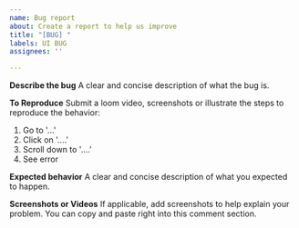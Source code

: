 ```yaml
---
name: Bug report
about: Create a report to help us improve
title: "[BUG] "
labels: UI BUG
assignees: ''

---
```


**Describe the bug**
A clear and concise description of what the bug is.

**To Reproduce**
Submit a loom video, screenshots or illustrate the steps to reproduce the behavior:
1. Go to '...'
2. Click on '....'
3. Scroll down to '....'
4. See error

**Expected behavior**
A clear and concise description of what you expected to happen.

**Screenshots or Videos**
If applicable, add screenshots to help explain your problem. You can copy and paste right into this comment section.
